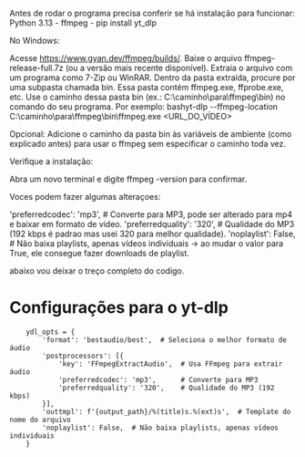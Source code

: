 Antes de rodar o programa precisa conferir se há instalação para funcionar:
Python 3.13 - 
ffmpeg -
pip install yt_dlp


No Windows:

Acesse https://www.gyan.dev/ffmpeg/builds/.
Baixe o arquivo ffmpeg-release-full.7z (ou a versão mais recente disponível).
Extraia o arquivo com um programa como 7-Zip ou WinRAR.
Dentro da pasta extraída, procure por uma subpasta chamada bin. Essa pasta contém ffmpeg.exe, ffprobe.exe, etc.
Use o caminho dessa pasta bin (ex.: C:\caminho\para\ffmpeg\bin) no comando do seu programa. Por exemplo:
bashyt-dlp --ffmpeg-location C:\caminho\para\ffmpeg\bin\ffmpeg.exe <URL_DO_VÍDEO>

Opcional: Adicione o caminho da pasta bin às variáveis de ambiente (como explicado antes) para usar o ffmpeg sem especificar o caminho toda vez.

Verifique a instalação:

Abra um novo terminal e digite ffmpeg -version para confirmar.


Voces podem fazer algumas alteraçoes:

'preferredcodec': 'mp3',      # Converte para MP3, pode ser alterado para mp4 e baixar em formato de video.
'preferredquality': '320',    # Qualidade do MP3 (192 kbps é padrao mas usei 320 para melhor qualidade).
'noplaylist': False,  # Não baixa playlists, apenas vídeos individuais -> ao mudar o valor para True, ele consegue fazer downloads de playlist.

abaixo vou deixar o treço completo do codigo.

# Configurações para o yt-dlp
        ydl_opts = {
            'format': 'bestaudio/best',  # Seleciona o melhor formato de áudio
            'postprocessors': [{
                'key': 'FFmpegExtractAudio',  # Usa FFmpeg para extrair áudio
                'preferredcodec': 'mp3',      # Converte para MP3
                'preferredquality': '320',    # Qualidade do MP3 (192 kbps)
            }],
            'outtmpl': f'{output_path}/%(title)s.%(ext)s',  # Template do nome do arquivo
            'noplaylist': False,  # Não baixa playlists, apenas vídeos individuais 
        }

